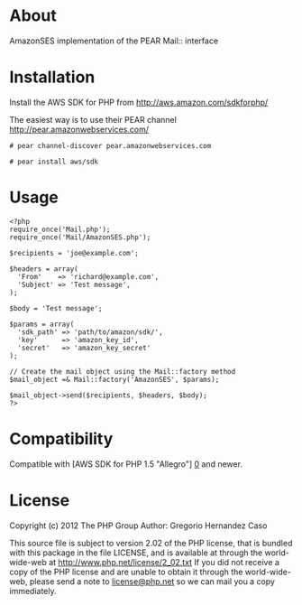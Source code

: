 About
=====

AmazonSES implementation of the PEAR Mail:: interface

Installation
============

Install the AWS SDK for PHP from http://aws.amazon.com/sdkforphp/

The easiest way is to use their PEAR channel
http://pear.amazonwebservices.com/

`# pear channel-discover pear.amazonwebservices.com`

`# pear install aws/sdk`

Usage
=====

    <?php
    require_once('Mail.php');
    require_once('Mail/AmazonSES.php');

    $recipients = 'joe@example.com';

    $headers = array(
      'From'    => 'richard@example.com',
      'Subject' => 'Test message',
    );

    $body = 'Test message';

    $params = array(
      'sdk_path' => 'path/to/amazon/sdk/',
      'key'      => 'amazon_key_id',
      'secret'   => 'amazon_key_secret'
    );

    // Create the mail object using the Mail::factory method
    $mail_object =& Mail::factory('AmazonSES', $params);

    $mail_object->send($recipients, $headers, $body);
    ?>

Compatibility
=============

Compatible with [AWS SDK for PHP 1.5 "Allegro"] [0] and newer.

License
=======

Copyright (c) 2012 The PHP Group
Author: Gregorio Hernandez Caso

This source file is subject to version 2.02 of the PHP license,
that is bundled with this package in the file LICENSE, and is
available at through the world-wide-web at
<http://www.php.net/license/2_02.txt>
If you did not receive a copy of the PHP license and are unable to
obtain it through the world-wide-web, please send a note to
license@php.net so we can mail you a copy immediately.

[0]: http://aws.amazon.com/releasenotes/PHP/3719565440874916 "Release Notes: AWS SDK for PHP 1.5 'Allegro'"
